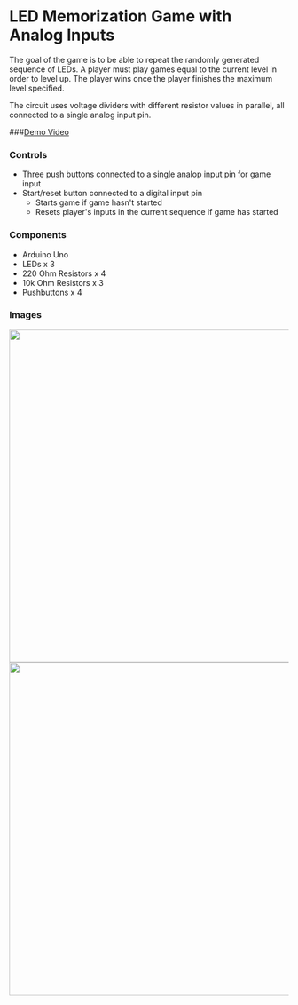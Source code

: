 # LED Memorization Game with Analog Inputs

The goal of the game is to be able to repeat the randomly generated sequence of LEDs. A player must play games
equal to the current level in order to level up. The player wins once the player finishes the maximum level specified. 

The circuit uses voltage dividers with different resistor values in parallel, all connected to a single analog input
pin.

###[Demo Video](https://vid.me/yvs7)

### Controls
- Three push buttons connected to a single analop input pin for game input
- Start/reset button connected to a digital input pin
  - Starts game if game hasn't started
  - Resets player's inputs in the current sequence if game has started

### Components
- Arduino Uno
- LEDs x 3
- 220 Ohm Resistors x 4
- 10k Ohm Resistors x 3
- Pushbuttons x 4

### Images

<img src=https://github.com/cmjten/led-memorization-game-analog/blob/master/images/led_memorization_analog_setup.png width=600/>

<img src=https://github.com/cmjten/led-memorization-game-analog/blob/master/images/led_memorization_analog_breadboard.png width=600/>
